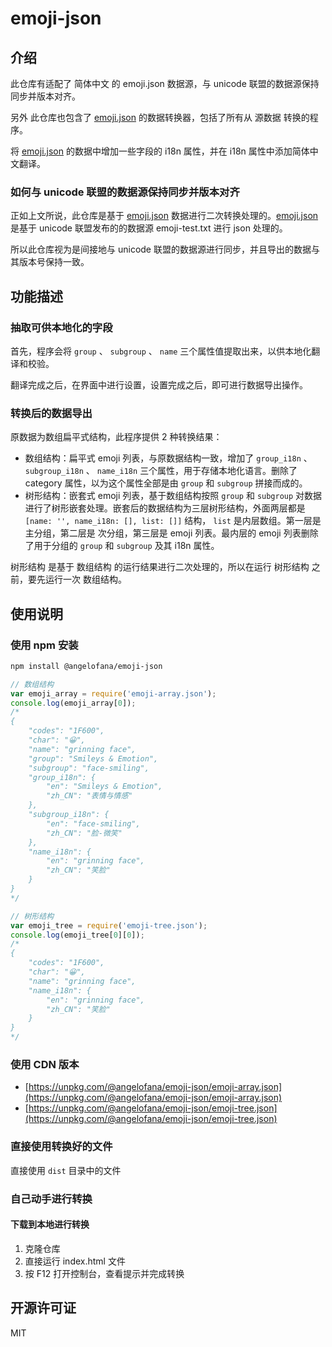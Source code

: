 # emoji-json

## 介绍

此仓库有适配了 简体中文 的 emoji.json 数据源，与 unicode 联盟的数据源保持同步并版本对齐。

另外 此仓库也包含了 [emoji.json](https://github.com/amio/emoji.json) 的数据转换器，包括了所有从 源数据 转换的程序。

将 [emoji.json](https://github.com/amio/emoji.json) 的数据中增加一些字段的 i18n 属性，并在 i18n 属性中添加简体中文翻译。

### 如何与 unicode 联盟的数据源保持同步并版本对齐

正如上文所说，此仓库是基于 [emoji.json](https://github.com/amio/emoji.json) 数据进行二次转换处理的。[emoji.json](https://github.com/amio/emoji.json) 是基于 unicode 联盟发布的的数据源 emoji-test.txt 进行 json 处理的。

所以此仓库视为是间接地与 unicode 联盟的数据源进行同步，并且导出的数据与其版本号保持一致。

## 功能描述

### 抽取可供本地化的字段

首先，程序会将 `group` 、 `subgroup` 、 `name` 三个属性值提取出来，以供本地化翻译和校验。

翻译完成之后，在界面中进行设置，设置完成之后，即可进行数据导出操作。

### 转换后的数据导出

原数据为数组扁平式结构，此程序提供 2 种转换结果：

- 数组结构：扁平式 emoji 列表，与原数据结构一致，增加了 `group_i18n` 、 `subgroup_i18n` 、 `name_i18n` 三个属性，用于存储本地化语言。删除了 category 属性，以为这个属性全部是由 `group` 和 `subgroup` 拼接而成的。
- 树形结构：嵌套式 emoji 列表，基于数组结构按照 `group` 和 `subgroup` 对数据进行了树形嵌套处理。嵌套后的数据结构为三层树形结构，外面两层都是 `[name: '', name_i18n: [], list: []]` 结构， `list` 是内层数组。第一层是 主分组，第二层是 次分组，第三层是 emoji 列表。最内层的 emoji 列表删除了用于分组的 `group` 和 `subgroup` 及其 i18n 属性。

树形结构 是基于 数组结构 的运行结果进行二次处理的，所以在运行 树形结构 之前，要先运行一次 数组结构。

## 使用说明

### 使用 npm 安装

```bash
npm install @angelofana/emoji-json
```

```javascript
// 数组结构
var emoji_array = require('emoji-array.json');
console.log(emoji_array[0]);
/*
{
	"codes": "1F600",
	"char": "😀",
	"name": "grinning face",
	"group": "Smileys & Emotion",
	"subgroup": "face-smiling",
	"group_i18n": {
		"en": "Smileys & Emotion",
		"zh_CN": "表情与情感"
	},
	"subgroup_i18n": {
		"en": "face-smiling",
		"zh_CN": "脸-微笑"
	},
	"name_i18n": {
		"en": "grinning face",
		"zh_CN": "笑脸"
	}
}
*/

// 树形结构
var emoji_tree = require('emoji-tree.json');
console.log(emoji_tree[0][0]);
/*
{
	"codes": "1F600",
	"char": "😀",
	"name": "grinning face",
	"name_i18n": {
		"en": "grinning face",
		"zh_CN": "笑脸"
	}
}
*/
```

### 使用 CDN 版本

- [https://unpkg.com/@angelofana/emoji-json/emoji-array.json](https://unpkg.com/@angelofana/emoji-json/emoji-array.json)
- [https://unpkg.com/@angelofana/emoji-json/emoji-tree.json](https://unpkg.com/@angelofana/emoji-json/emoji-tree.json)

### 直接使用转换好的文件

直接使用 `dist` 目录中的文件

### 自己动手进行转换

#### 下载到本地进行转换

1.  克隆仓库
2.  直接运行 index.html 文件
3.  按 F12 打开控制台，查看提示并完成转换

## 开源许可证

MIT